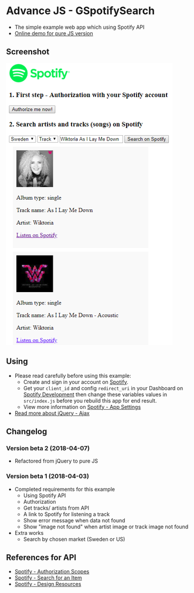 # Advance JS - GSpotifySearch
* The simple example web app which using Spotify API
* [Online demo for pure JS version](https://nguyenkhois.github.io/advjs-spotifysearch/demo-purejs/)

## Screenshot
![Screenshot](public/images/gspotifysearch.png)

## Using
* Please read carefully before using this example:
    * Create and sign in your account on [Spotify](https://www.spotify.com/).
    * Get your `client_id` and config `redirect_uri` in your Dashboard on [Spotify Development](https://beta.developer.spotify.com/) then change these variables values in `src/index.js` before you rebuild this app for end result.
    * View more information on [Spotify - App Settings](https://beta.developer.spotify.com/documentation/general/guides/app-settings/)
* [Read more about jQuery - Ajax](http://api.jquery.com/jquery.ajax/)

## Changelog
### Version beta 2 (2018-04-07)
* Refactored from jQuery to pure JS
### Version beta 1 (2018-04-03)
* Completed requirements for this example
    * Using Spotify API
    * Authorization
    * Get tracks/ artists from API
    * A link to Spotify for listening a track
    * Show error message when data not found
    * Show "image not found" when artist image or track image not found
* Extra works
    * Search by chosen market (Sweden or US)

## References for API
* [Spotify - Authorization Scopes](https://beta.developer.spotify.com/documentation/general/guides/scopes/)
* [Spotify - Search for an Item](https://beta.developer.spotify.com/documentation/web-api/reference/search/search/)
* [Spotify - Design Resources](https://developer.spotify.com/design/)
